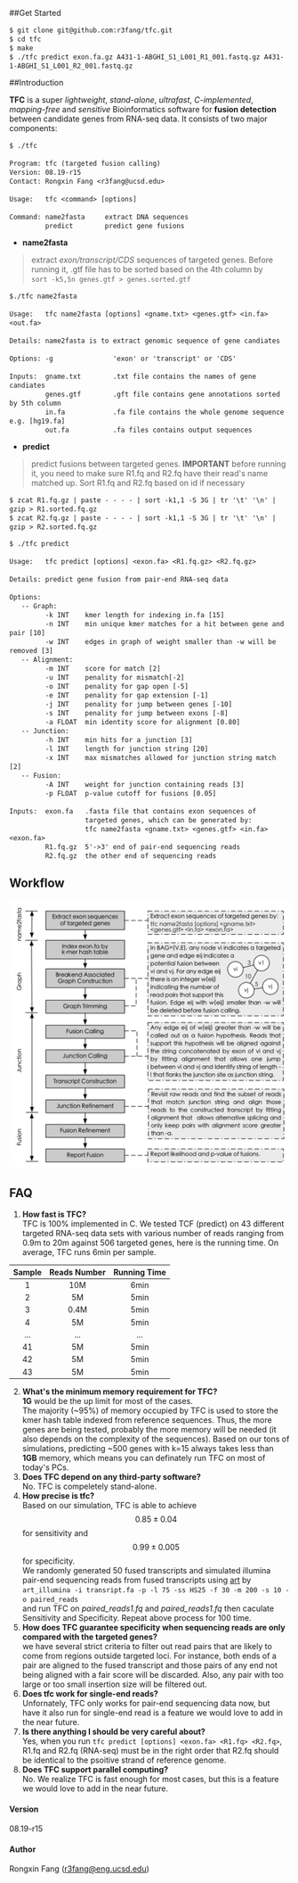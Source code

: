 ##Get Started

```
$ git clone git@github.com:r3fang/tfc.git
$ cd tfc
$ make
$ ./tfc predict exon.fa.gz A431-1-ABGHI_S1_L001_R1_001.fastq.gz A431-1-ABGHI_S1_L001_R2_001.fastq.gz
```

##Introduction

**TFC** is a super *lightweight*, *stand-alone*, *ultrafast*, *C-implemented*, *mapping-free* and *sensitive* Bioinformatics software for **fusion detection** between candidate genes from RNA-seq data. It consists of two major components:
 
```
$ ./tfc 

Program: tfc (targeted fusion calling)
Version: 08.19-r15
Contact: Rongxin Fang <r3fang@ucsd.edu>

Usage:   tfc <command> [options]

Command: name2fasta     extract DNA sequences
         predict        predict gene fusions
```

- **name2fasta** 
  
> extract *exon/transcript/CDS* sequences of targeted genes. Before running it, .gtf file has to be sorted based on the 4th column by  
`sort -k5,5n genes.gtf > genes.sorted.gtf`
 
```
$./tfc name2fasta

Usage:   tfc name2fasta [options] <gname.txt> <genes.gtf> <in.fa> <out.fa> 

Details: name2fasta is to extract genomic sequence of gene candiates

Options: -g               'exon' or 'transcript' or 'CDS' 

Inputs:  gname.txt        .txt file contains the names of gene candiates
         genes.gtf        .gft file contains gene annotations sorted by 5th column
         in.fa            .fa file contains the whole genome sequence e.g. [hg19.fa]
         out.fa           .fa files contains output sequences
```

- **predict** 
  
> predict fusions between targeted genes. **IMPORTANT** before running it, you need to make sure R1.fq and R2.fq have their read's name matched up. Sort R1.fq and R2.fq based on id if necessary 
```
$ zcat R1.fq.gz | paste - - - - | sort -k1,1 -S 3G | tr '\t' '\n' | gzip > R1.sorted.fq.gz
$ zcat R2.fq.gz | paste - - - - | sort -k1,1 -S 3G | tr '\t' '\n' | gzip > R2.sorted.fq.gz
```

```
$ ./tfc predict

Usage:   tfc predict [options] <exon.fa> <R1.fq.gz> <R2.fq.gz>

Details: predict gene fusion from pair-end RNA-seq data

Options:
   -- Graph:
         -k INT    kmer length for indexing in.fa [15]
         -n INT    min unique kmer matches for a hit between gene and pair [10]
         -w INT    edges in graph of weight smaller than -w will be removed [3]
   -- Alignment:
         -m INT    score for match [2]
         -u INT    penality for mismatch[-2]
         -o INT    penality for gap open [-5]
         -e INT    penality for gap extension [-1]
         -j INT    penality for jump between genes [-10]
         -s INT    penality for jump between exons [-8]
         -a FLOAT  min identity score for alignment [0.80]
   -- Junction:
         -h INT    min hits for a junction [3]
         -l INT    length for junction string [20]
         -x INT    max mismatches allowed for junction string match [2]
   -- Fusion:
         -A INT    weight for junction containing reads [3]
         -p FLOAT  p-value cutoff for fusions [0.05]

Inputs:  exon.fa   .fasta file that contains exon sequences of 
                   targeted genes, which can be generated by: 
                   tfc name2fasta <gname.txt> <genes.gtf> <in.fa> <exon.fa>  
         R1.fq.gz  5'->3' end of pair-end sequencing reads
         R2.fq.gz  the other end of sequencing reads
```
## Workflow

![workflow](https://github.com/r3fang/tfc/blob/master/img/workflow.jpg)

## FAQ

 1. **How fast is TFC?**   
 TFC is 100% implemented in C. We tested TCF (predict) on 43 different targeted RNA-seq data sets with various number of reads ranging from 0.9m to 20m against 506 targeted genes, here is the running time. On average, TFC runs 6min per sample.   
 
  |Sample         | Reads Number   | Running Time |
  |:-------------:| :-------------:| :-------------:|
  |1       | 10M            | 6min         |
  |2  | 5M             | 5min         |
  |3              | 0.4M           | 5min         |
  |4              | 5M             | 5min         |
  |...            | ...            | ...          |
  |41             | 5M             | 5min         |
  |42             | 5M             | 5min         |
  |43             | 5M             | 5min         |  
  
 2. **What's the minimum memory requirement for TFC?**   
 **1G** would be the up limit for most of the cases.   
 The majority (~95%) of memory occupied by TFC is used to store the kmer hash table indexed from reference sequences. Thus, the more genes are being tested, probably the more memory will be needed (it also depends on the complexity of the sequences). Based on our tons of simulations, predicting ~500 genes with k=15 always takes less than **1GB** memory, which means you can definately run TFC on most of today's PCs.
 3. **Does TFC depend on any third-party software?**   
 No. TFC is compeletely stand-alone.
 4. **How precise is tfc?**  
 Based on our simulation, TFC is able to achieve $$0.85\pm0.04$$ for sensitivity and $$0.99\pm0.005$$ for specificity.  
 We randomly generated 50 fused transcripts and simulated illumina pair-end sequencing reads from fused transcripts using [art](http://www.niehs.nih.gov/research/resources/software/biostatistics/art/) by  
 `art_illumina -i transript.fa -p -l 75 -ss HS25 -f 30 -m 200 -s 10 -o paired_reads`   
 and run TFC on *paired_reads1.fq* and *paired_reads1.fq* then caculate Sensitivity and Specificity. Repeat above process for 100 time. 
 5. **How does TFC guarantee specificity when sequencing reads are only compared with the targeted genes?**   
 we have several strict criteria to filter out read pairs that are likely to come from regions outside targeted loci. For instance, both ends of a pair are aligned to the fused transcript and those pairs of any end not being aligned with a fair score will be discarded. Also, any pair with too large or too small insertion size will be filtered out. 
 6. **Does tfc work for single-end reads?**  
 Unfornately, TFC only works for pair-end sequencing data now, but have it also run for single-end read is a feature we would love to add in the near future.
 7. **Is there anything I should be very careful about?**  
 Yes, when you run `tfc predict [options] <exon.fa> <R1.fq> <R2.fq>`, R1.fq and R2.fq (RNA-seq) must be in the right order that R2.fq should be identical to the psoitive strand of reference genome. 
 8. **Does TFC support parallel computing?**    
 No. We realize TFC is fast enough for most cases, but this is a feature we would love to add in the near future. 

#### Version
08.19-r15

#### Author
Rongxin Fang (r3fang@eng.ucsd.edu)

